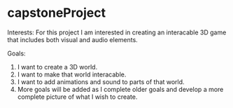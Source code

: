 # capstoneProject

Interests:
For this project I am interested in creating an interacable 3D game that includes both visual and audio elements.

Goals:
1. I want to create a 3D world.
2. I want to make that world interacable.
3. I want to add animations and sound to parts of that world.
4. More goals will be added as I complete older goals and develop a more complete picture of what I wish to create.

